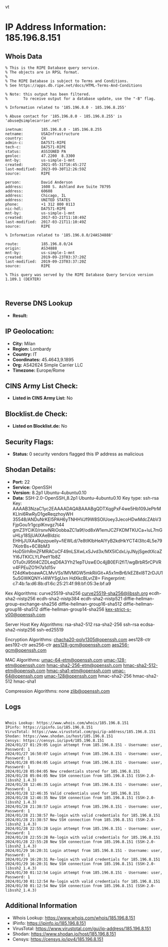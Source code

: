 vt
# IP Address Information: 185.196.8.151

## Whois Data
```
% This is the RIPE Database query service.
% The objects are in RPSL format.
%
% The RIPE Database is subject to Terms and Conditions.
% See https://apps.db.ripe.net/docs/HTML-Terms-And-Conditions

% Note: this output has been filtered.
%       To receive output for a database update, use the "-B" flag.

% Information related to '185.196.8.0 - 185.196.8.255'

% Abuse contact for '185.196.8.0 - 185.196.8.255' is 'abuse@simplecarrier.net'

inetnum:        185.196.8.0 - 185.196.8.255
netname:        USAInfrastructure
country:        CH
admin-c:        DA7571-RIPE
tech-c:         DA7571-RIPE
status:         ASSIGNED PA
geoloc:         47.2200  8.3300
mnt-by:         us-simple-1-mnt
created:        2021-05-31T16:45:27Z
last-modified:  2023-09-30T12:26:59Z
source:         RIPE

person:         David Anderson
address:        1608 S. Ashland Ave Suite 78795
address:        60608
address:        Chicago, IL
address:        UNITED STATES
phone:          +1 312 800 0113
nic-hdl:        DA7571-RIPE
mnt-by:         us-simple-1-mnt
created:        2017-03-21T11:10:49Z
last-modified:  2017-03-21T11:10:49Z
source:         RIPE

% Information related to '185.196.8.0/24AS34888'

route:          185.196.8.0/24
origin:         AS34888
mnt-by:         us-simple-1-mnt
created:        2019-09-23T03:37:20Z
last-modified:  2019-09-23T03:37:20Z
source:         RIPE

% This query was served by the RIPE Database Query Service version 1.109.1 (DEXTER)



```
## Reverse DNS Lookup
- **Result:** 

## IP Geolocation:
- **City:** Milan
- **Region:** Lombardy
- **Country:** IT
- **Coordinates:** 45.4643,9.1895
- **Org:** AS42624 Simple Carrier LLC
- **Timezone:** Europe/Rome

## CINS Army List Check:
- **Listed in CINS Army List:** 
No

## Blocklist.de Check:
- **Listed on Blocklist.de:** 
No

## Security Flags:
- **Status:** 0 security vendors flagged this IP address as malicious

## Shodan Details:
- **Port:** 22
- **Service:** OpenSSH
- **Version:** 8.2p1 Ubuntu-4ubuntu0.10
- **Data:** SSH-2.0-OpenSSH_8.2p1 Ubuntu-4ubuntu0.10
Key type: ssh-rsa
Key: AAAAB3NzaC1yc2EAAAADAQABAAABgQDTXqgPxF4we5Hb109JePtrMKLlni6RwRyD1geReqzhoyWH
35548/ANDuNrKEl5PAH6yTNHHVJf9W8SOlUoey3JecoHDwMdcZAbV3FjpGou1r1gcplKnvgz7t44
gmZ3YCiK0/rsnvNRiOobbaZC1a9f/od8xW1emJCZFKDMTKUCa+IuL7mGuHLy18SjUAlXAeBIdzic
EHHjJUXAa1kpzpueily+fiEWLd/7e8tIKlbHeAlYyB2kdHkYCT4I3ltc4L5e797KotrBs+6C8bM3
HoD5lrhRmZFMRACoCF49nLSXwLxSJvd3x/MX5ICdxLiyJNyjSgedtXcaZYI6JTKICLYLPeeY1b8Z
OTu0rJ95tI4CZDLeqD6A3Yh21epTUswEOc4jjB0EFi2fiT/wgBrbR5rCPVRv4FPEuZO1H7a1d15v
f24dKwboawACLMvVSs1MVMGW5mkRiiGit+A5x1mBr6/kEZ8xl8T2rDJU15u5GWKQNY+l4WYSgUxn
HdXkcBLvrZ8=
Fingerprint: c7:4b:1a:d6:8b:d1:6c:25:21:4f:98:bf:05:3e:bf:a9

Kex Algorithms:
	curve25519-sha256
	curve25519-sha256@libssh.org
	ecdh-sha2-nistp256
	ecdh-sha2-nistp384
	ecdh-sha2-nistp521
	diffie-hellman-group-exchange-sha256
	diffie-hellman-group16-sha512
	diffie-hellman-group18-sha512
	diffie-hellman-group14-sha256
	kex-strict-s-v00@openssh.com

Server Host Key Algorithms:
	rsa-sha2-512
	rsa-sha2-256
	ssh-rsa
	ecdsa-sha2-nistp256
	ssh-ed25519

Encryption Algorithms:
	chacha20-poly1305@openssh.com
	aes128-ctr
	aes192-ctr
	aes256-ctr
	aes128-gcm@openssh.com
	aes256-gcm@openssh.com

MAC Algorithms:
	umac-64-etm@openssh.com
	umac-128-etm@openssh.com
	hmac-sha2-256-etm@openssh.com
	hmac-sha2-512-etm@openssh.com
	hmac-sha1-etm@openssh.com
	umac-64@openssh.com
	umac-128@openssh.com
	hmac-sha2-256
	hmac-sha2-512
	hmac-sha1

Compression Algorithms:
	none
	zlib@openssh.com


## Logs
```

Whois Lookup: https://www.whois.com/whois/185.196.8.151
IPinfo: https://ipinfo.io/185.196.8.151
VirusTotal: https://www.virustotal.com/gui/ip-address/185.196.8.151
Shodan: https://www.shodan.io/host/185.196.8.151
Censys: https://censys.io/ipv4/185.196.8.151
2024/01/27 01:29:05 Login attempt from 185.196.8.151 - Username: user, Password: 1
2024/01/27 16:50:07 Login attempt from 185.196.8.151 - Username: user, Password: 1
2024/01/28 05:04:05 Login attempt from 185.196.8.151 - Username: user, Password: 1
2024/01/28 05:04:05 New credentials stored for 185.196.8.151
2024/01/28 05:04:05 New SSH connection from 185.196.8.151 (SSH-2.0-libssh2_1.4.3)
2024/01/28 12:46:35 Login attempt from 185.196.8.151 - Username: user, Password: 1
2024/01/28 12:46:35 Valid credentials used for 185.196.8.151
2024/01/28 12:46:35 New SSH connection from 185.196.8.151 (SSH-2.0-libssh2_1.4.3)
2024/01/28 21:38:57 Login attempt from 185.196.8.151 - Username: user, Password: 1
2024/01/28 21:38:57 Re-login with valid credentials for 185.196.8.151
2024/01/28 21:38:57 New SSH connection from 185.196.8.151 (SSH-2.0-libssh2_1.4.3)
2024/01/28 22:55:28 Login attempt from 185.196.8.151 - Username: user, Password: 1
2024/01/28 22:55:28 Re-login with valid credentials for 185.196.8.151
2024/01/28 22:55:28 New SSH connection from 185.196.8.151 (SSH-2.0-libssh2_1.4.3)
2024/01/29 16:20:31 Login attempt from 185.196.8.151 - Username: user, Password: 1
2024/01/29 16:20:31 Re-login with valid credentials for 185.196.8.151
2024/01/29 16:20:31 New SSH connection from 185.196.8.151 (SSH-2.0-libssh2_1.4.3)
2024/01/30 01:12:54 Login attempt from 185.196.8.151 - Username: user, Password: 1
2024/01/30 01:12:54 Re-login with valid credentials for 185.196.8.151
2024/01/30 01:12:54 New SSH connection from 185.196.8.151 (SSH-2.0-libssh2_1.4.3)

```
## Additional Information
- Whois Lookup: https://www.whois.com/whois/185.196.8.151
- IPinfo: https://ipinfo.io/185.196.8.151
- VirusTotal: https://www.virustotal.com/gui/ip-address/185.196.8.151
- Shodan: https://www.shodan.io/host/185.196.8.151
- Censys: https://censys.io/ipv4/185.196.8.151

